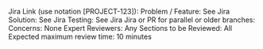Jira Link (use notation [PROJECT-123]):
Problem / Feature: See Jira
Solution: See Jira
Testing: See Jira
Jira or PR for parallel or older branches: <Enter link to Jira or another PR or delete this if not needed>
Concerns: None
Expert Reviewers: Any
Sections to be Reviewed: All
Expected maximum review time: 10 minutes

